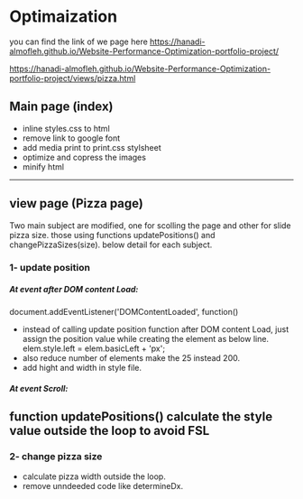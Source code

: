 # Optimaization 
you can find the link of we page here
https://hanadi-almofleh.github.io/Website-Performance-Optimization-portfolio-project/

https://hanadi-almofleh.github.io/Website-Performance-Optimization-portfolio-project/views/pizza.html

## Main page (index)
 - inline styles.css to html
 - remove link to google font
 - add media print to print.css stylsheet
 - optimize and copress the images
 - minify html
---



## view page (Pizza page)
Two main subject are modified, one for scolling the page and other for slide pizza size.
those using functions updatePositions() and changePizzaSizes(size). below detail for each subject.

### 1-  update position 
##### At event after DOM content Load: 
document.addEventListener('DOMContentLoaded', function() 

- instead of calling update position function after DOM content Load, just assign the position value while creating the element as below line.
 elem.style.left = elem.basicLeft + 'px';
- also reduce number of elements make the 25 instead 200.
- add hight and width in style file.

##### At event Scroll: 
function updatePositions() 
calculate the style value outside the loop to avoid FSL
---
### 2- change pizza size 
- calculate pizza width outside the loop. 
- remove unndeeded code like determineDx.
